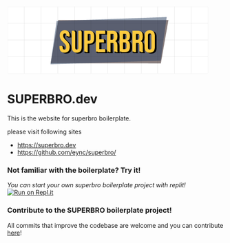 ![SuperBro.dev](/img/superblogo.png)

# SUPERBRO.dev
This is the website for superbro boilerplate.

please visit following sites
- https://superbro.dev
- https://github.com/eync/superbro/


### Not familiar with the boilerplate? Try it!
*You can start your own superbro boilerplate project with replit!*  
[![Run on Repl.it](https://repl.it/badge/github/eync/superbro)](https://repl.it/github/eync/superbro)
### Contribute to the SUPERBRO boilerplate project!
All commits that improve the codebase are welcome and you can contribute [here](https://github.com/eync/superbro/blob/master/README.md)!